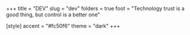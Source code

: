 +++
title = "DEV"
slug = "dev"
folders = true
foot = "Technology trust is a good thing, but control is a better one"

[style]
    accent = "#fc50f6"
    theme = "dark"
+++
